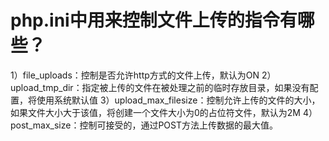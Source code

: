 # php.ini中用来控制文件上传的指令有哪些？

1）file_uploads：控制是否允许http方式的文件上传，默认为ON
2）upload_tmp_dir：指定被上传的文件在被处理之前的临时存放目录，如果没有配置，将使用系统默认值
3）upload_max_filesize：控制允许上传的文件的大小，如果文件大小大于该值，将创建一个文件大小为0的占位符文件，默认为2M
4）post_max_size：控制可接受的，通过POST方法上传数据的最大值。